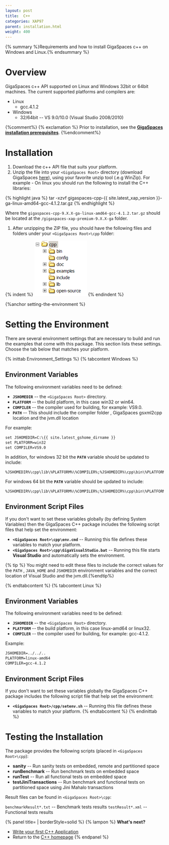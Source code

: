 ```yaml
---
layout: post
title:  C++
categories: XAP97
parent: installation.html
weight: 400
---
```


{% summary %}Requirements and how to install GigaSpaces c++ on Windows and Linux.{% endsummary %}

# Overview

GigaSpaces c++ API supported on Linux and Windows 32bit or 64bit machines.
The current supported platforms and compilers are:

- Linux
    -  gcc.4.1.2
- Windows
    - 32/64bit -- VS 9.0/10.0 (Visual Studio 2008/2010)

{%comment%}
{% exclamation %} Prior to installation, see the **[GigaSpaces installation prerequisites](./installation.html#Prior-to-Installation)**.
{%endcomment%}

# Installation

1. Download the c++ API file that suits your platform.
1. Unzip the file into your `<GigaSpaces Root>` directory (download GigaSpaces [here](http://www.gigaspaces.com/LatestProductVersion)), using your favorite unzip tool (.e.g WinZip). For example - On linux you should run the following to install the C++ libraries:

{% highlight java %}
tar -xzvf gigaspaces-cpp-{{ site.latest_xap_version }}-ga-linux-amd64-gcc-4.1.2.tar.gz
{% endhighlight %}

Where the `gigaspaces-cpp-9.X.X-ga-linux-amd64-gcc-4.1.2.tar.gz` should be located at the `/gigaspaces-xap-premium-9.X.X-ga` folder.

1. After unzipping the ZIP file, you should have the following files and folders under your `<GigaSpaces Root>\cpp` folder:

{% indent %}
![CppTree.PNG](/attachment_files/CppTree.PNG)
{% endindent %}

{%anchor setting-the-environment %}

# Setting the Environment

There are several environment settings that are necessary to build and run the examples that come with this package. This section lists these settings. Choose the tab below that matches your platform.

{% inittab Environment_Settings %}
{% tabcontent Windows %}

## Environment Variables

The following environment variables need to be defined:

- **`JSHOMEDIR`** -- the `<GigaSpaces Root>` directory.
- **`PLATFORM`** -- the build platform, in this case win32 or win64.
- **`COMPILER`** -- the compiler used for building, for example: VS9.0.
- **`PATH`** -- This should include the compiler folder , GigaSpaces gsxml2cpp location and the jvm.dll location

For example:

    set JSHOMEDIR=C:\{{ site.latest_gshome_dirname }}
    set PLATFORM=win32
    set COMPILER=VS9.0

In addition, for windows 32 bit the **`PATH`** variable should be updated to include:

    %JSHOMEDIR%\cpp\lib\%PLATFORM%\%COMPILER%;%JSHOMEDIR%\cpp\bin\%PLATFORM%\%COMPILER%;%JAVA_HOME%\jre\bin\client

For windows 64 bit the **`PATH`** variable should be updated to include:

    %JSHOMEDIR%\cpp\lib\%PLATFORM%\%COMPILER%;%JSHOMEDIR%\cpp\bin\%PLATFORM%\%COMPILER%;%JAVA_HOME%\jre\bin\server

## Environment Script Files

If you don't want to set these variables globally (by defining System Variables) then the GigaSpaces C++ package includes the following script files that help set the environment:

- **`<GigaSpaces Root>\cpp\env.cmd`** -- Running this file defines these variables to match your platform.
- **`<GigaSpaces Root>\cpp\GigaVisualStudio.bat`** -- Running this file starts **Visual Studio** and automatically sets the environment.

{% tip %} You might need to edit these files to include the correct values for the `PATH` , `JAVA_HOME` and `JSHOMEDIR` environment variables and the correct location of Visual Studio and the jvm.dll.{%endtip%}

{% endtabcontent %}
{% tabcontent Linux %}

## Environment Variables

The following environment variables need to be defined:

- **`JSHOMEDIR`** -- the `<GigaSpaces Root>` directory.
- **`PLATFORM`** -- the build platform, in this case linux-amd64 or linux32.
- **`COMPILER`** -- the compiler used for building, for example: gcc-4.1.2.

Example:

    JSHOMEDIR=../../..
    PLATFORM=linux-amd64
    COMPILER=gcc-4.1.2

## Environment Script Files

If you don't want to set these variables globally the GigaSpaces C++ package includes the following script file that help set the environment:

- **`<GigaSpaces Root>/cpp/setenv.sh`** -- Running this file defines these variables to match your platform.
{% endtabcontent %}
{% endinittab %}

# Testing the Installation

The package provides the following scripts (placed in `<GigaSpaces Root>\cpp`):

- **sanity** -- Run sanity tests on embedded, remote and partitioned space
- **runBenchmark** -- Run benchmark tests on embedded space
- **runTest** -- Run all functional tests on embedded space
- **testJiniTransactions** -- Run benchmark and functional tests on partitioned space using Jini Mahalo transactions

Result files can be found in `<GigaSpaces Root>\cpp`:

`benchmarkResult*.txt`  -- Benchmark tests results
`testResult*.xml` -- Functional tests results

{% panel title= | borderStyle=solid %}
{% lampon %} **What's next?**

- [Write your first C++ Application](./cpp-api-hello-world-example.html)
- Return to the [C++ homepage](./xap-cpp.html)
{% endpanel %}
